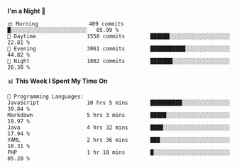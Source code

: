 <!--START_SECTION:waka-->
**I'm a Night 🦉** 

```text
🌞 Morning                409 commits         █░░░░░░░░░░░░░░░░░░░░░░░░   05.99 % 
🌆 Daytime                1558 commits        ██████░░░░░░░░░░░░░░░░░░░   22.81 % 
🌃 Evening                3061 commits        ███████████░░░░░░░░░░░░░░   44.82 % 
🌙 Night                  1802 commits        ███████░░░░░░░░░░░░░░░░░░   26.38 % 
```


📊 **This Week I Spent My Time On** 

```text
💬 Programming Languages: 
JavaScript               10 hrs 5 mins       ██████████░░░░░░░░░░░░░░░   39.84 % 
Markdown                 5 hrs 3 mins        █████░░░░░░░░░░░░░░░░░░░░   19.97 % 
Java                     4 hrs 32 mins       ████░░░░░░░░░░░░░░░░░░░░░   17.94 % 
YAML                     2 hrs 36 mins       ███░░░░░░░░░░░░░░░░░░░░░░   10.31 % 
PHP                      1 hr 18 mins        █░░░░░░░░░░░░░░░░░░░░░░░░   05.20 % 
```


<!--END_SECTION:waka-->
